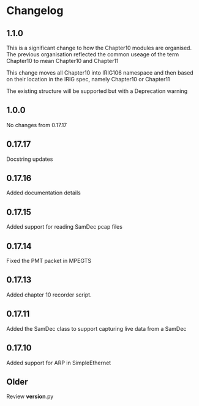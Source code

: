# Changelog

## 1.1.0

This is a significant change to how the Chapter10 modules are organised. The previous organisation reflected the common
useage of the term Chapter10 to mean Chapter10 and Chapter11

This change moves all Chapter10 into IRIG106 namespace and then based on their location in the IRIG spec, namely Chapter10 or Chapter11

The existing structure will be supported but with a Deprecation warning

## 1.0.0

No changes from 0.17.17

## 0.17.17

Docstring updates

## 0.17.16

Added documentation details

## 0.17.15

Added support for reading SamDec pcap files

## 0.17.14

Fixed the PMT packet in MPEGTS

## 0.17.13

Added chapter 10 recorder script.

## 0.17.11

Added the SamDec class to support capturing live data from a SamDec

## 0.17.10

Added support for ARP in SimpleEthernet

## Older

Review __version__.py


